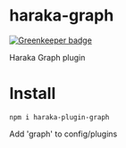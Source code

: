 # haraka-graph

[![Greenkeeper badge](https://badges.greenkeeper.io/haraka/haraka-plugin-graph.svg)](https://greenkeeper.io/)

Haraka Graph plugin

# Install

````
npm i haraka-plugin-graph
````

Add 'graph' to config/plugins

